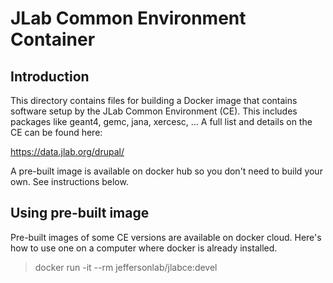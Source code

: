 
# JLab Common Environment Container

## Introduction

This directory contains files for building a Docker image that contains
software setup by the JLab Common Environment (CE). This includes packages
like geant4, gemc, jana, xercesc, ... A full list and details on the 
CE can be found here:

<https://data.jlab.org/drupal/>

A pre-built image is available on docker hub so you don't need to build
your own. See instructions below.


## Using pre-built image

Pre-built images of some CE versions are available on docker cloud. Here's
how to use one on a computer where docker is already installed.

> docker run -it --rm jeffersonlab/jlabce:devel


